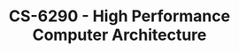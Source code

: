 ---
layout: course
title: CS-6290 - High Performance Computer Architecture
aliases: HPCA
course_id: CS-6290
permalink: /CS-6290/
avg_difficulty: 3.63
avg_rating: 3.85
avg_workload: 14.97
course_number: 6290
---